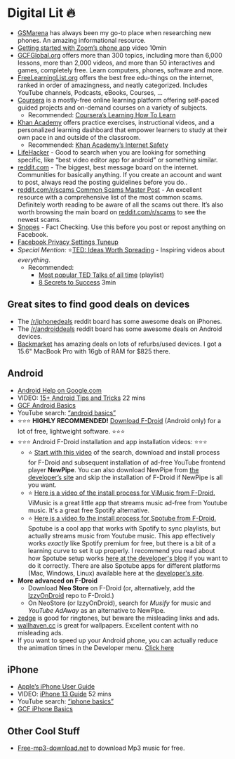 # Digital Lit 🔥 

* [GSMarena](www.gsmarena.com) has always been my go-to place when researching new phones. An amazing informational resource.
* [Getting started with Zoom’s phone app](https://www.youtube.com/watch?v=sOJkfflN8O4) video 10min
* [GCFGlobal.org](https://edu.gcfglobal.org/en/topics/) offers more than 300 topics, including more than 6,000 lessons, more than 2,000 videos, and more than 50 interactives and games, completely free. Learn computers, phones, software and more.
* [FreeLearningList.org](https://freelearninglist.org/) offers the best free edu-things on the internet, ranked in order of amazingness, and neatly categorized. Includes YouTube channels, Podcasts, eBooks, Courses, ...
* [Coursera](https://www.coursera.org/) is a mostly-free online learning platform offering self-paced guided projects and on-demand courses on a variety of subjects. 
    * Recommended: [Coursera’s Learning How To Learn](https://www.coursera.org/learn/learning-how-to-learn)
* [Khan Academy](https://www.khanacademy.org/) offers practice exercises, instructional videos, and a personalized learning dashboard that empower learners to study at their own pace in and outside of the classroom. 
    * Recommended: [Khan Academy’s Internet Safety](https://www.khanacademy.org/college-careers-more/internet-safety)
* [LifeHacker](https://lifehacker.com/) - Good to search when you are looking for something specific, like “best video editor app for android” or something similar.
* [reddit.com](https://reddit.com) - The biggest, best message board on the internet. Communities for basically anything. If you create an account and want to post, always read the posting guidelines before you do..
* [reddit.com/r/scams Common Scams Master Post](https://www.reddit.com/r/Scams/comments/n00o17/rscams_common_scam_master_post/) - An excellent resource with a comprehensive list of the most common scams. Definitely worth reading to be aware of all the scams out there. It’s also worth browsing the main board on [reddit.com/r/scams](https://reddit.com/r/scams) to see the newest scams.
* [Snopes](www.snopes.com) - Fact Checking. Use this before you post or repost anything on Facebook.
* [Facebook Privacy Settings Tuneup](https://www.allthingssecured.com/tutorials/facebook-privacy-settings/)
* _Special Mention:_ ⭐[TED: Ideas Worth Spreading](https://www.ted.com/) - Inspiring videos about _everything_.
    * Recommended: 
        * [Most popular TED Talks of all time](https://www.ted.com/playlists/171/the_most_popular_talks_of_all) (playlist)
        * [8 Secrets to Success](https://www.ted.com/talks/richard_st_john_8_secrets_of_success?referrer=playlist-short_talks_to_watch_during_yo&autoplay=true) 3min
## Great sites to find good deals on devices
* The [/r/iphonedeals](https://www.reddit.com/r/iphonedeals/) reddit board has some awesome deals on iPhones.
* The [/r/androiddeals](https://www.reddit.com/r/androiddeals/) reddit board has some awesome deals on Android devices.
* [Backmarket](https://www.backmarket.com/en-us) has amazing deals on lots of refurbs/used devices. I got a 15.6" MacBook Pro with 16gb of RAM for $825 there.

## Android
  * [Android Help on Google.com](https://support.google.com/android)
  * VIDEO: [15+ Android Tips and Tricks](https://www.youtube.com/watch?v=aYV0ZPvPaCM) 22 mins
  * [GCF Android Basics](https://edu.gcfglobal.org/en/androidbasics/)
  * YouTube search: [“android basics”](https://www.youtube.com/results?search_query=android+basics)
  * ⭐⭐⭐ **HIGHLY RECOMMENDED!** [Download F-Droid](https://f-droid.org/F-Droid.apk) (Android only) for a lot of free, lightweight software. ⭐⭐⭐
  * ⭐⭐⭐ Android F-Droid installation and app installation videos: ⭐⭐⭐
      * ⭐ [Start with this video](https://drive.google.com/file/d/1A0tEUQvFvqmbw_Ha5BrGJtG69ScWqfX5/view?usp=share_link) of the search, download and install process for F-Droid and subsequent installation of ad-free YouTube frontend player **NewPipe**. You can also download NewPipe from [the developer’s site](https://newpipe.net/) and skip the installation of F-Droid if NewPipe is all you want.
      * ⭐ [Here is a video of the install process for ViMusic from F-Droid.](https://drive.google.com/file/d/1AKR-QFg94Z03dK0NQo7eBlwWgbt-Zrr4/view?usp=share_link) ViMusic is a great little app that streams music ad-free from Youtube music. It's a great free Spotify alternative.
      * ⭐ [Here is a video fo the install process for Spotube from F-Droid.](https://drive.google.com/file/d/1AJBzPx_q4y1pg1Fih1PJAVafkulJs9gU/view?usp=share_link) Spotube is a cool app that works with Spotify to sync playlists, but actually streams music from Youtube music. This app effectively works *exactly* like Spotify premium for free, but there is a bit of a learning curve to set it up properly. I recommend you read about how Spotube setup works [here at the developer's blog](https://spotube.netlify.app/blog/getting-started-with-spotube) if you want to do it correctly. There are also Spotube apps for different platforms (Mac, Windows, Linux) available here at the [developer's site](https://spotube.netlify.app/).
  * **More advanced on F-Droid**
      * Download **Neo Store** on F-Droid (or, alternatively, add the [IzzyOnDroid](https://apt.izzysoft.de/fdroid/) repo to F-Droid.)
      * On NeoStore (or IzzyOnDroid), search for *Musify* for music and *YouTube AdAway* as an alternative to NewPipe.
  * [zedge](https://www.zedge.net/ringtones-and-wallpapers) is good for ringtones, but beware the misleading links and ads.
  * [wallhaven.cc](https://wallhaven.cc/) is great for wallpapers. Excellent content with no misleading ads.
  * If you want to speed up your Android phone, you can actually reduce the animation times in the Developer menu. [Click here](https://www.tomsguide.com/how-to/how-to-speed-up-your-android-phone-or-tablet)
## iPhone
  * [Apple’s iPhone User Guide](https://support.apple.com/guide/iphone/welcome/ios)
  * VIDEO: [iPhone 13 Guide](https://www.youtube.com/watch?v=lEKfxCeBJP0) 52 mins
  * YouTube search: [“iphone basics”](https://www.youtube.com/results?search_query=iphone+basics)
  * [GCF iPhone Basics](https://edu.gcfglobal.org/en/iphonebasics/)

## Other Cool Stuff
  * [Free-mp3-download.net](https://free-mp3-download.net/) to download Mp3 music for free.
